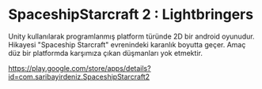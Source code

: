 # SpaceshipStarcraft 2 : Lightbringers
 
Unity kullanılarak programlanmış platform türünde 2D bir android oyunudur. Hikayesi "Spaceship Starcraft" evrenindeki karanlık boyutta geçer. Amaç düz bir platformda karşımıza çıkan düşmanları yok etmektir.

https://play.google.com/store/apps/details?id=com.saribayirdeniz.SpaceshipStarcraft2
